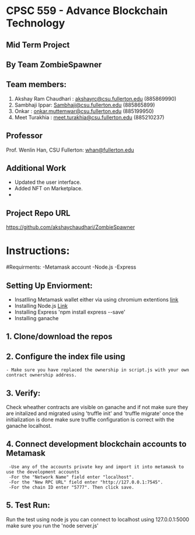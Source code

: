 # CPSC 559 - Advance Blockchain Technology

## Mid Term Project

## By Team ZombieSpawner

## Team members:

1. Akshay Ram Chaudhari : akshayrc@csu.fullerton.edu (885869990)
2. Sambhaji Ippar: Sambhaji@csu.fullerton.edu (885865899)
3. Onkar : onkar.muttemwar@csu.fullerton.edu (885199950)
4. Meet Turakhia : meet.turakhia@csu.fullerton.edu (885210237)

## Professor

Prof. Wenlin Han, CSU Fullerton: whan@fullerton.edu

## Additional Work

- Updated the user interface.
- Added NFT on Marketplace.
-


## Project Repo URL
https://github.com/akshaychaudhari/ZombieSpawner

# Instructions:

#Requirments:
-Metamask account 
-Node.js 
-Express


## Setting Up Enviorment:
- Insatlling Metamask wallet either via using chromium extentions [link](https://chrome.google.com/webstore/detail/metamask/nkbihfbeogaeaoehlefnkodbefgpgknn?hl=en)
- Installing Node.js [Link](https://nodejs.org/en/download/)
- Installing Express 'npm install express --save'
- Installing ganache

## 1. Clone/download the repos 

## 2. Configure the index file using
    - Make sure you have replaced the ownership in script.js with your own contract ownership address. 

## 3. Verify:
Check wheather contracts are visible on ganache and if not make sure they are initalized and migrated using 'truffle init' and 'truffle migrate'
once the initialization is done make sure truffle configuration is correct with the ganache localhost.

## 4. Connect development blockchain accounts to Metamask
     -Use any of the accounts private key and import it into metamask to use the development accounts
     -For the "Network Name" field enter "localhost".
     -For the "New RPC URL" field enter "http://127.0.0.1:7545".
     -For the chain ID enter "5777". Then click save.
   
## 5. Test Run:
Run the test using node js you can connect to localhost using 127.0.0.1:5000 make sure you run the 'node server.js'
      
      
